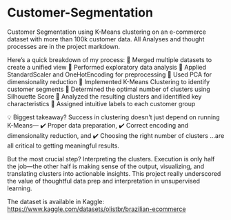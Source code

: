 # Customer-Segmentation
Customer Segmentation using K-Means clustering on an e-commerce dataset with more than 100k customer data.
All Analyses and thought processes are in the project markdown.

Here’s a quick breakdown of my process:
 🔹 Merged multiple datasets to create a unified view
 🔹 Performed exploratory data analysis
 🔹 Applied StandardScaler and OneHotEncoding for preprocessing
 🔹 Used PCA for dimensionality reduction
 🔹 Implemented K-Means Clustering to identify customer segments
 🔹 Determined the optimal number of clusters using Silhouette Score
 🔹 Analyzed the resulting clusters and identified key characteristics
 🔹 Assigned intuitive labels to each customer group

💡 Biggest takeaway?
 Success in clustering doesn't just depend on running K-Means—
 ✔️ Proper data preparation,
 ✔️ Correct encoding and dimensionality reduction, and
 ✔️ Choosing the right number of clusters
...are all critical to getting meaningful results.

But the most crucial step? Interpreting the clusters.
 Execution is only half the job—the other half is making sense of the output, visualizing, and translating clusters into actionable insights.
This project really underscored the value of thoughtful data prep and interpretation in unsupervised learning.


The dataset is available in Kaggle: https://www.kaggle.com/datasets/olistbr/brazilian-ecommerce
